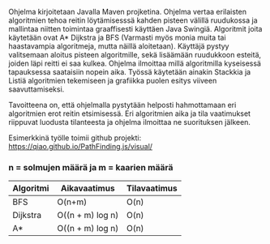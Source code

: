 Ohjelma kirjoitetaan Javalla Maven projketina.
Ohjelma vertaa erilaisten algoritmien tehoa reitin löytämisesssä kahden pisteen välillä ruudukossa ja mallintaa niitten toimintaa graaffisesti käyttäen Java Swingiä.
Algoritmit joita käytetään ovat A* Dijkstra ja BFS (Varmasti myös monia muita tai haastavampia algoritmeja, mutta näillä aloitetaan). Käyttäjä pystyy valitsemaan aloitus pisteen algoritmille, sekä lisäämään ruudukkoon esteitä, joiden
läpi reitti ei saa kulkea. Ohjelma ilmoittaa millä algoritmilla kyseisessä tapauksessa saataisiin nopein aika.
Työssä käytetään ainakin Stackkia ja Listiä  algoritmien tekemiseen ja grafiikka puolen esitys viiveen saavuttamiseksi.

Tavoitteena on, että ohjelmalla pystytään helposti hahmottamaan eri algoritmien erot reitin etsimisessä. Eri algoritmien aika ja tila vaatimukset riippuvat luodusta tilanteesta ja ohjelma ilmoittaa ne suorituksen jälkeen.

Esimerkkinä työlle toimii github projekti: https://qiao.github.io/PathFinding.js/visual/


### n = solmujen määrä ja m = kaarien määrä
Algoritmi | Aikavaatimus | Tilavaatimus
--------------- | ----- | ------
BFS | O(n+m) | O(n) |
Dijkstra | O((n + m) log n) | O(n)
A* | O((n + m) log n) | O(n)
